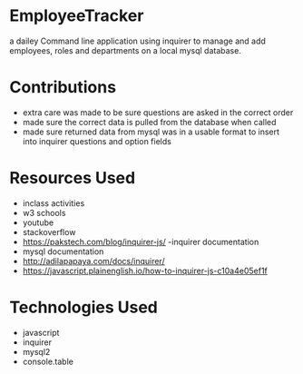 # EmployeeTracker
a dailey Command line application using inquirer to manage and add employees, roles and departments on a local mysql database.

# Contributions
- extra care was made to be sure questions are asked in the correct order 
- made sure the correct data is pulled from the database when called 
- made sure returned data from mysql was in a usable format to insert into inquirer questions and option fields

# Resources Used
- inclass activities 
- w3 schools 
- youtube
- stackoverflow 
- https://pakstech.com/blog/inquirer-js/ -inquirer documentation
-  mysql documentation
- http://adilapapaya.com/docs/inquirer/
- https://javascript.plainenglish.io/how-to-inquirer-js-c10a4e05ef1f

# Technologies Used
- javascript 
- inquirer 
- mysql2 
- console.table
